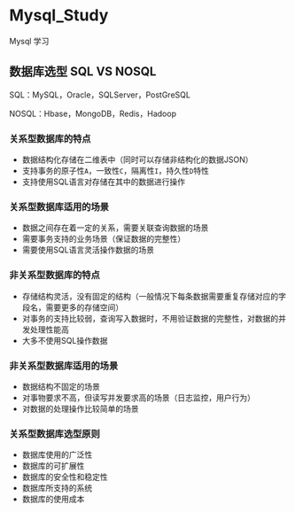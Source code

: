 # Mysql_Study

Mysql 学习

## 数据库选型 SQL VS NOSQL

SQL：MySQL，Oracle，SQLServer，PostGreSQL

NOSQL：Hbase，MongoDB，Redis，Hadoop

### 关系型数据库的特点

- 数据结构化存储在二维表中（同时可以存储非结构化的数据JSON）
- 支持事务的原子性```A```，一致性```C```，隔离性```I```，持久性```D```特性
- 支持使用SQL语言对存储在其中的数据进行操作

### 关系型数据库适用的场景

- 数据之间存在着一定的关系，需要关联查询数据的场景
- 需要事务支持的业务场景（保证数据的完整性）
- 需要使用SQL语言灵活操作数据的场景

### 非关系型数据库的特点

- 存储结构灵活，没有固定的结构（一般情况下每条数据需要重复存储对应的字段名，需要更多的存储空间）
- 对事务的支持比较弱，查询写入数据时，不用验证数据的完整性，对数据的并发处理性能高
- 大多不使用SQL操作数据

### 非关系型数据库适用的场景

- 数据结构不固定的场景
- 对事物要求不高，但读写并发要求高的场景（日志监控，用户行为）
- 对数据的处理操作比较简单的场景

### 关系型数据库选型原则

- 数据库使用的广泛性
- 数据库的可扩展性
- 数据库的安全性和稳定性
- 数据库所支持的系统
- 数据库的使用成本